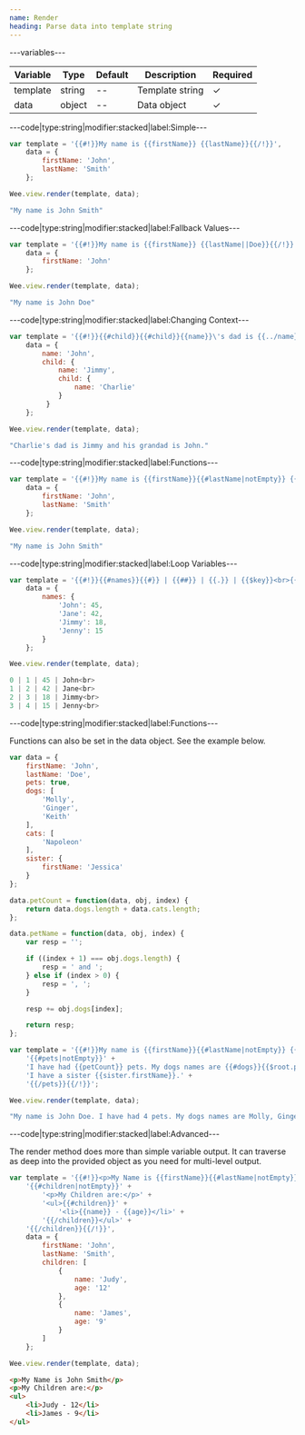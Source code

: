 ```yaml
---
name: Render
heading: Parse data into template string
---
```


---variables---

| Variable | Type | Default | Description | Required |
| -- | -- | -- | -- | -- |
| template | string | -- | Template string | ✓ |
| data | object | -- | Data object | ✓ |

---code|type:string|modifier:stacked|label:Simple---

```javascript
var template = '{{#!}}My name is {{firstName}} {{lastName}}{{/!}}',
	data = {
		firstName: 'John',
		lastName: 'Smith'
	};

Wee.view.render(template, data);
```

```javascript
"My name is John Smith"
```

---code|type:string|modifier:stacked|label:Fallback Values---

```javascript
var template = '{{#!}}My name is {{firstName}} {{lastName||Doe}}{{/!}}',
	data = {
		firstName: 'John'
	};

Wee.view.render(template, data);
```

```javascript
"My name is John Doe"
```

---code|type:string|modifier:stacked|label:Changing Context---

```javascript
var template = '{{#!}}{{#child}}{{#child}}{{name}}\'s dad is {{../name}} and his grandad is {{$root.name}}.{{/child}}{{/child}}{{/!}}',
	data = {
		name: 'John',
		child: {
		 	name: 'Jimmy',
		 	child: {
		 		name: 'Charlie'
		 	}
		 }
	};

Wee.view.render(template, data);
```

```javascript
"Charlie's dad is Jimmy and his grandad is John."
```

---code|type:string|modifier:stacked|label:Functions---
   
```javascript
var template = '{{#!}}My name is {{firstName}}{{#lastName|notEmpty}} {{lastName}}{{/lastName}}{{/!}}',
	data = {
		firstName: 'John',
		lastName: 'Smith'
	};

Wee.view.render(template, data);
```

```javascript
"My name is John Smith"
```

---code|type:string|modifier:stacked|label:Loop Variables---

```javascript
var template = '{{#!}}{{#names}}{{#}} | {{##}} | {{.}} | {{$key}}<br>{{/names}}{{/!}}',
	data = {
		names: {
			'John': 45,
			'Jane': 42,
			'Jimmy': 18,
			'Jenny': 15
		}
	};

Wee.view.render(template, data);
```

```javascript
0 | 1 | 45 | John<br>
1 | 2 | 42 | Jane<br>
2 | 3 | 18 | Jimmy<br>
3 | 4 | 15 | Jenny<br>
```

---code|type:string|modifier:stacked|label:Functions---

Functions can also be set in the data object. See the example below.

```javascript
var data = {
	firstName: 'John',
	lastName: 'Doe',
	pets: true,
	dogs: [
		'Molly',
		'Ginger',
		'Keith'
	],
	cats: [
		'Napoleon'
	],
	sister: {
		firstName: 'Jessica'
	}
};
```

```javascript
data.petCount = function(data, obj, index) {
	return data.dogs.length + data.cats.length;
};
```

```javascript
data.petName = function(data, obj, index) {
	var resp = '';

	if ((index + 1) === obj.dogs.length) {
		resp = ' and ';
	} else if (index > 0) {
		resp = ', ';
	}

	resp += obj.dogs[index];

	return resp;
};
```

```javascript
var template = '{{#!}}My name is {{firstName}}{{#lastName|notEmpty}} {{lastName}}{{/lastName}}. ' +
	'{{#pets|notEmpty}}' +
	'I have had {{petCount}} pets. My dogs names are {{#dogs}}{{$root.petName}}{{/dogs}}. ' +
	'I have a sister {{sister.firstName}}.' +
	'{{/pets}}{{/!}}';

Wee.view.render(template, data);
```

```javascript
"My name is John Doe. I have had 4 pets. My dogs names are Molly, Ginger and Keith. I have a sister Jessica."
```

---code|type:string|modifier:stacked|label:Advanced---

The render method does more than simple variable output. It can traverse as deep into the provided object as you need for multi-level output.

```javascript
var template = '{{#!}}<p>My Name is {{firstName}}{{#lastName|notEmpty}} {{lastName}}{{/lastName}}</p>' +
	'{{#children|notEmpty}}' +
		'<p>My Children are:</p>' +
		'<ul>{{#children}}' +
			'<li>{{name}} - {{age}}</li>' +
		'{{/children}}</ul>' +
	'{{/children}}{{/!}}',
	data = {
		firstName: 'John',
		lastName: 'Smith',
		children: [
			{
				name: 'Judy',
				age: '12'
			},
			{
				name: 'James',
				age: '9'
			}
		]
	};

Wee.view.render(template, data);
```

```html
<p>My Name is John Smith</p>
<p>My Children are:</p>
<ul>
	<li>Judy - 12</li>
	<li>James - 9</li>
</ul>
```